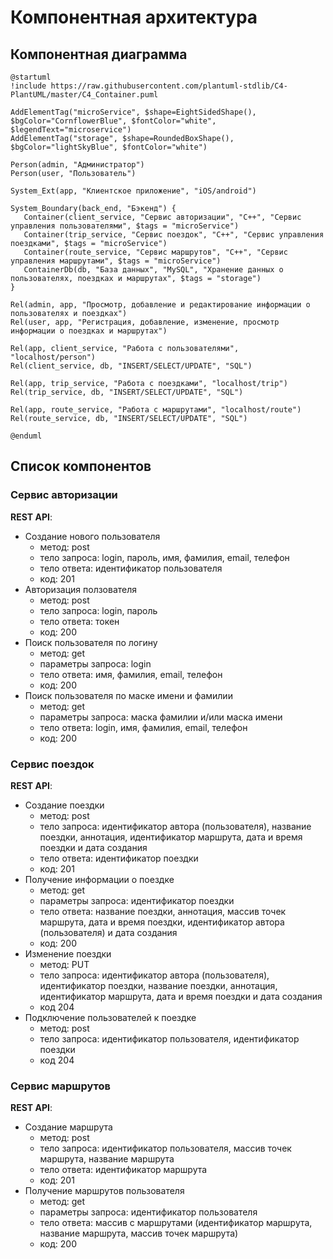 # Компонентная архитектура
<!-- Состав и взаимосвязи компонентов системы между собой и внешними системами с указанием протоколов, ключевые технологии, используемые для реализации компонентов.
Диаграмма контейнеров C4 и текстовое описание. 
-->
## Компонентная диаграмма

```plantuml
@startuml
!include https://raw.githubusercontent.com/plantuml-stdlib/C4-PlantUML/master/C4_Container.puml

AddElementTag("microService", $shape=EightSidedShape(), $bgColor="CornflowerBlue", $fontColor="white", $legendText="microservice")
AddElementTag("storage", $shape=RoundedBoxShape(), $bgColor="lightSkyBlue", $fontColor="white")

Person(admin, "Администратор")
Person(user, "Пользователь")

System_Ext(app, "Клиентское приложение", "iOS/android")

System_Boundary(back_end, "Бэкенд") {
   Container(client_service, "Сервис авторизации", "C++", "Сервис управления пользователями", $tags = "microService")    
   Container(trip_service, "Сервис поездок", "C++", "Сервис управления поездками", $tags = "microService") 
   Container(route_service, "Сервис маршрутов", "C++", "Сервис управления маршрутами", $tags = "microService")   
   ContainerDb(db, "База данных", "MySQL", "Хранение данных о пользователях, поездках и маршрутах", $tags = "storage")
}

Rel(admin, app, "Просмотр, добавление и редактирование информации о пользователях и поездках")
Rel(user, app, "Регистрация, добавление, изменение, просмотр информации о поездках и маршрутах")

Rel(app, client_service, "Работа с пользователями", "localhost/person")
Rel(client_service, db, "INSERT/SELECT/UPDATE", "SQL")

Rel(app, trip_service, "Работа с поездками", "localhost/trip")
Rel(trip_service, db, "INSERT/SELECT/UPDATE", "SQL")

Rel(app, route_service, "Работа с маршрутами", "localhost/route")
Rel(route_service, db, "INSERT/SELECT/UPDATE", "SQL")

@enduml
```
## Список компонентов  

### Сервис авторизации
**REST API**:
-	Создание нового пользователя
    - метод: post
    - тело запроса: login, пароль, имя, фамилия, email, телефон
    - тело ответа: идентификатор пользователя
    - код: 201
-   Авторизация ползователя
    - метод: post
    - тело запроса: login, пароль
    - тело ответа: токен
    - код: 200
-	Поиск пользователя по логину
    - метод: get
    - параметры запроса: login
    - тело ответа: имя, фамилия, email, телефон
    - код: 200
-	Поиск пользователя по маске имени и фамилии
    - метод: get
    - параметры запроса: маска фамилии и/или маска имени
    - тело ответа: login, имя, фамилия, email, телефон
    - код: 200

### Сервис поездок
**REST API**:
- Создание поездки
    - метод: post
    - тело запроса: идентификатор автора (пользователя), название поездки, аннотация, идентификатор маршрута, дата и время поездки и дата создания
    - тело ответа: идентификатор поездки
    - код: 201
- Получение информации о поездке
    - метод: get
    - параметры запроса: идентификатор поездки
    - тело ответа: название поездки, аннотация, массив точек маршрута, дата и время поездки, идентификатор автора (пользователя) и дата создания
    - код: 200
- Изменение поездки
    - метод: PUT
    - тело запроса: идентификатор автора (пользователя), идентификатор поездки, название поездки, аннотация, идентификатор маршрута, дата и время поездки и дата создания
    - код 204
- Подключение пользователей к поездке
    - метод: post
    - тело запроса: идентификатор пользователя, идентификатор поездки
    - код 204

### Сервис маршрутов
**REST API**:
- Создание маршрута
    - метод: post
    - тело запроса: идентификатор пользователя, массив точек маршрута, название маршрута
    - тело ответа: идентификатор маршрута
    - код: 201
- Получение маршрутов пользователя
    - метод: get
    - параметры запроса: идентификатор пользователя
    - тело ответа: массив с маршрутами (идентификатор маршрута, название маршрута, массив точек маршрута)
    - код: 200